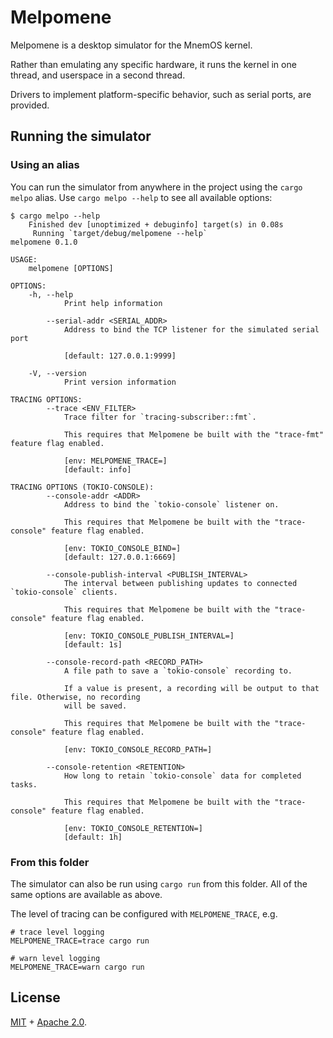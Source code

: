 # Melpomene

Melpomene is a desktop simulator for the MnemOS kernel.

Rather than emulating any specific hardware, it runs the kernel in one thread, and userspace in a second thread.

Drivers to implement platform-specific behavior, such as serial ports, are provided.

## Running the simulator

### Using an alias

You can run the simulator from anywhere in the project using the `cargo melpo` alias. Use `cargo melpo --help` to see all available options:

```shell
$ cargo melpo --help
    Finished dev [unoptimized + debuginfo] target(s) in 0.08s
     Running `target/debug/melpomene --help`
melpomene 0.1.0

USAGE:
    melpomene [OPTIONS]

OPTIONS:
    -h, --help
            Print help information

        --serial-addr <SERIAL_ADDR>
            Address to bind the TCP listener for the simulated serial port

            [default: 127.0.0.1:9999]

    -V, --version
            Print version information

TRACING OPTIONS:
        --trace <ENV_FILTER>
            Trace filter for `tracing-subscriber::fmt`.

            This requires that Melpomene be built with the "trace-fmt" feature flag enabled.

            [env: MELPOMENE_TRACE=]
            [default: info]

TRACING OPTIONS (TOKIO-CONSOLE):
        --console-addr <ADDR>
            Address to bind the `tokio-console` listener on.

            This requires that Melpomene be built with the "trace-console" feature flag enabled.

            [env: TOKIO_CONSOLE_BIND=]
            [default: 127.0.0.1:6669]

        --console-publish-interval <PUBLISH_INTERVAL>
            The interval between publishing updates to connected `tokio-console` clients.

            This requires that Melpomene be built with the "trace-console" feature flag enabled.

            [env: TOKIO_CONSOLE_PUBLISH_INTERVAL=]
            [default: 1s]

        --console-record-path <RECORD_PATH>
            A file path to save a `tokio-console` recording to.

            If a value is present, a recording will be output to that file. Otherwise, no recording
            will be saved.

            This requires that Melpomene be built with the "trace-console" feature flag enabled.

            [env: TOKIO_CONSOLE_RECORD_PATH=]

        --console-retention <RETENTION>
            How long to retain `tokio-console` data for completed tasks.

            This requires that Melpomene be built with the "trace-console" feature flag enabled.

            [env: TOKIO_CONSOLE_RETENTION=]
            [default: 1h]
```

### From this folder

The simulator can also be run using `cargo run` from this folder. All of the same options are available as above.

The level of tracing can be configured with `MELPOMENE_TRACE`, e.g.

```shell
# trace level logging
MELPOMENE_TRACE=trace cargo run

# warn level logging
MELPOMENE_TRACE=warn cargo run
```

## License

[MIT] + [Apache 2.0].

[MIT]: ./../../LICENSE-MIT
[Apache 2.0]: ./../../LICENSE-APACHE

